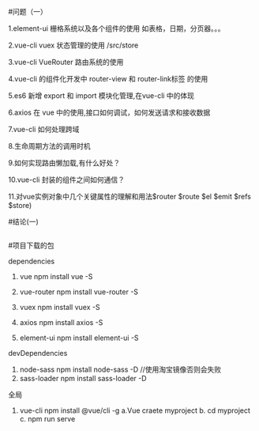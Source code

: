 #问题（一）

1.element-ui 栅格系统以及各个组件的使用 如表格，日期，分页器。。。

2.vue-cli vuex 状态管理的使用    /src/store

3.vue-cli VueRouter 路由系统的使用

4.vue-cli 的组件化开发中 router-view 和 router-link标签  的使用

5.es6 新增 export 和 import 模块化管理,在vue-cli 中的体现

6.axios 在 vue 中的使用,接口如何调试，如何发送请求和接收数据

7.vue-cli 如何处理跨域

8.生命周期方法的调用时机

9.如何实现路由懒加载,有什么好处？

10.vue-cli 封装的组件之间如何通信？

11.对vue实例对象中几个关键属性的理解和用法$router $route $el $emit $refs $store)

#结论(一)
```javascript

```
#项目下载的包

dependencies
1. vue           npm install vue -S

3. vue-router     npm install vue-router -S
4. vuex           npm install vuex -S
5. axios           npm install axios -S
6. element-ui       npm install element-ui -S


devDependencies
1. node-sass      npm install node-sass -D    //使用淘宝镜像否则会失败
2. sass-loader     npm install sass-loader -D

全局
1. vue-cli       npm install @vue/cli  -g 
     a.Vue craete myproject
     b. cd myproject
     c. npm run serve